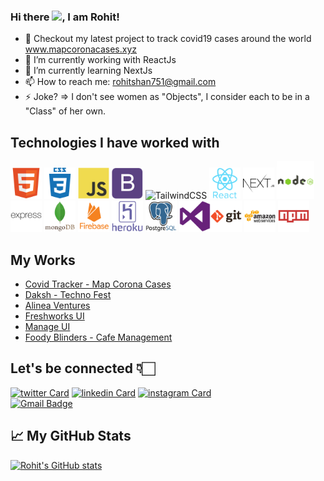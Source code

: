 ### Hi there <img src="https://raw.githubusercontent.com/MartinHeinz/MartinHeinz/master/wave.gif" width="30px">, I am Rohit!
- 🦠 Checkout my latest project to track covid19 cases around the world www.mapcoronacases.xyz
- 🔭 I’m currently working with ReactJs
- 🌱 I’m currently learning NextJs
- 📫 How to reach me: rohitshan751@gmail.com
- ⚡ Joke? => I don't see women as "Objects", I consider each to be in a "Class" of her own.


## Technologies I have worked with
<img src="https://github.com/devicons/devicon/blob/master/icons/html5/html5-original.svg" alt="HTML" width="50" height="50"/> <img src="https://github.com/devicons/devicon/blob/master/icons/css3/css3-plain-wordmark.svg" alt="CSS" width="50" height="50"/> <img src="https://github.com/devicons/devicon/blob/master/icons/javascript/javascript-original.svg" alt="JavaScript" width="50" height="50"/> <img src="https://github.com/devicons/devicon/blob/master/icons/bootstrap/bootstrap-plain.svg" alt="Bootstrap" width="50" height="50"/> <img src="https://cdn.worldvectorlogo.com/logos/tailwindcss.svg" alt="TailwindCSS" width="50" height="50"/> <img 
src="https://github.com/devicons/devicon/blob/master/icons/react/react-original-wordmark.svg" alt="ReactJS" width="50" height="50"/> <img src="https://github.com/devicons/devicon/blob/master/icons/nextjs/nextjs-original-wordmark.svg" alt="NextJS" width="50" height="50"/> <img src="https://github.com/devicons/devicon/blob/master/icons/nodejs/nodejs-original-wordmark.svg" alt="NodeJS" width="60" height="60"/> <img src="https://github.com/devicons/devicon/blob/master/icons/express/express-original-wordmark.svg" alt="ExpressJS" width="50" height="50"/> <img src="https://github.com/devicons/devicon/blob/master/icons/mongodb/mongodb-original-wordmark.svg" alt="MongoDB" width="50" height="50"/> <img
src="https://github.com/devicons/devicon/blob/master/icons/firebase/firebase-plain-wordmark.svg" alt="Firebase" width="50" height="50"/> <img
src="https://github.com/devicons/devicon/blob/master/icons/heroku/heroku-original-wordmark.svg" alt="Heroku" width="50" height="50"/> <img src="https://github.com/devicons/devicon/blob/master/icons/postgresql/postgresql-original-wordmark.svg" alt="PostgreSQL" width="50" height="50"/> <img
src="https://github.com/devicons/devicon/blob/master/icons/visualstudio/visualstudio-plain.svg" alt="VScode" width="50" height="50" /><img src="https://github.com/devicons/devicon/blob/master/icons/git/git-original-wordmark.svg" alt="Git" width="50" height="50"/> <img src="https://github.com/devicons/devicon/blob/master/icons/amazonwebservices/amazonwebservices-original-wordmark.svg" alt="AWS" width="50" height="50"/> <img src="https://github.com/devicons/devicon/blob/master/icons/npm/npm-original-wordmark.svg" alt="npm" width="50" height="50"/> 

## My Works
- [Covid Tracker - Map Corona Cases](https://www.mapcoronacases.xyz/)
- [Daksh - Techno Fest](https://daksh2k21.herokuapp.com/)
- [Alinea Ventures](https://www.alineaventures.in/)
- [Freshworks UI](https://itherohit.github.io/FreshworkUI/)
- [Manage UI](https://itherohit.github.io/DSCFrontEnd-Manage/)
- [Foody Blinders - Cafe Management](http://foody-blinders.herokuapp.com/)

## Let's be connected 👇🏻

[![twitter Card](https://img.icons8.com/color/28/000000/twitter.png)](https://twitter.com/itherohit)
[![linkedin Card](https://img.icons8.com/color/28/000000/linkedin.png)](https://www.linkedin.com/in/itherohit)
[![instagram Card](https://img.icons8.com/fluent/28/000000/instagram-new.png)](https://www.instagram.com/ro0hit_/) 
<br>
[![Gmail Badge](https://img.shields.io/badge/-rohitshan751@gmail.com-c14438?style=flat-square&logo=Gmail&logoColor=white&link=mailto:rohitshan751@gmail.com)](mailto:rohitshan751@gmail.com)


## &#x1f4c8; My GitHub Stats

[![Rohit's GitHub stats](https://github-readme-stats.vercel.app/api?username=itherohit)](https://github.com/itherohit/github-readme-stats)

